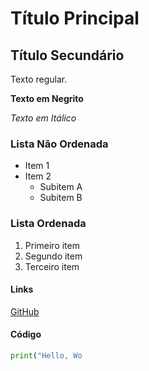 # Título Principal

## Título Secundário

Texto regular.

**Texto em Negrito**

*Texto em Itálico*

### Lista Não Ordenada
- Item 1
- Item 2
  - Subitem A
  - Subitem B

### Lista Ordenada
1. Primeiro item
2. Segundo item
3. Terceiro item

#### Links
[GitHub](https://github.com/)

#### Código
```python
print("Hello, Wo
